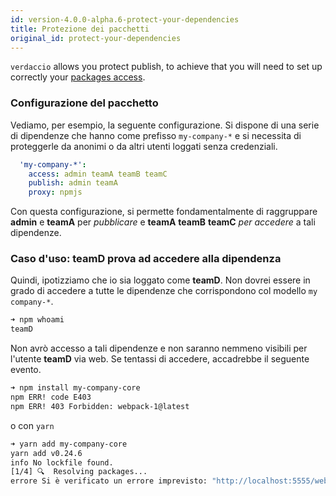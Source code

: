 ```yaml
---
id: version-4.0.0-alpha.6-protect-your-dependencies
title: Protezione dei pacchetti
original_id: protect-your-dependencies
---
```


`verdaccio` allows you protect publish, to achieve that you will need to set up correctly your [packages access](packages).

### Configurazione del pacchetto

Vediamo, per esempio, la seguente configurazione. Si dispone di una serie di dipendenze che hanno come prefisso `my-company-*` e si necessita di proteggerle da anonimi o da altri utenti loggati senza credenziali.

```yaml
  'my-company-*':
    access: admin teamA teamB teamC
    publish: admin teamA
    proxy: npmjs
```

Con questa configurazione, si permette fondamentalmente di raggruppare **admin** e **teamA** per *pubblicare* e **teamA** **teamB** **teamC** *per accedere* a tali dipendenze.

### Caso d'uso: teamD prova ad accedere alla dipendenza

Quindi, ipotizziamo che io sia loggato come **teamD**. Non dovrei essere in grado di accedere a tutte le dipendenze che corrispondono col modello `my company-*`.

```bash
➜ npm whoami
teamD
```

Non avrò accesso a tali dipendenze e non saranno nemmeno visibili per l'utente **teamD** via web. Se tentassi di accedere, accadrebbe il seguente evento.

```bash
➜ npm install my-company-core
npm ERR! code E403
npm ERR! 403 Forbidden: webpack-1@latest
```

o con `yarn`

```bash
➜ yarn add my-company-core
yarn add v0.24.6
info No lockfile found.
[1/4] 🔍  Resolving packages...
errore Si è verificato un errore imprevisto: "http://localhost:5555/webpack-1: gli utenti non registrati non sono autorizzati ad accedere al pacchetto my-company-core".
```
